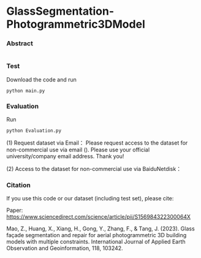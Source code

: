 # GlassSegmentation-Photogrammetric3DModel

### Abstract

```

```

### Test
Download the code and run
```
python main.py
```

### Evaluation
Run
```
python Evaluation.py
```


(1) Request dataset via Email：
Please request access to the dataset for non-commercial use via email (). Please use your official university/company email address. Thank you!

(2) Access to the dataset for non-commercial use via BaiduNetdisk：



### Citation
If you use this code or our dataset (including test set), please cite:

Paper: https://www.sciencedirect.com/science/article/pii/S156984322300064X

Mao, Z., Huang, X., Xiang, H., Gong, Y., Zhang, F., & Tang, J. (2023). Glass façade segmentation and repair for aerial photogrammetric 3D building models with multiple constraints. International Journal of Applied Earth Observation and Geoinformation, 118, 103242.

